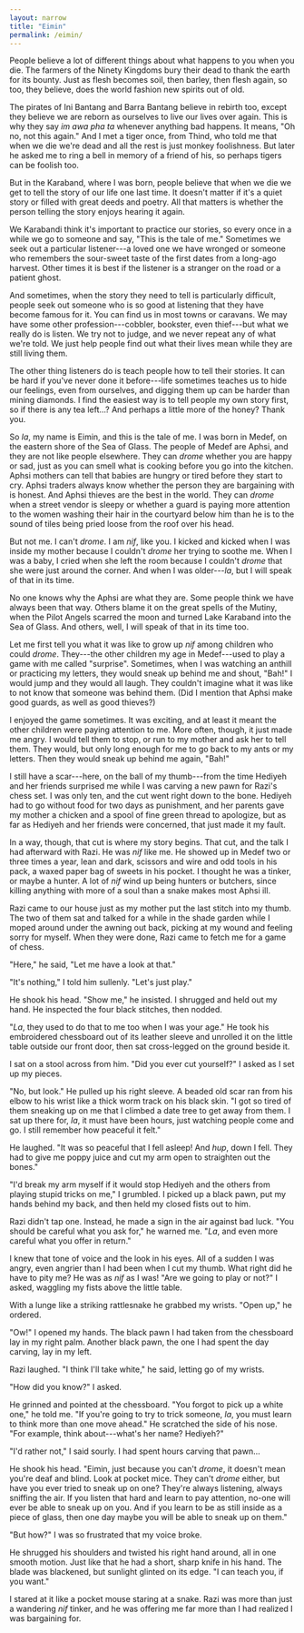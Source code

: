 ```yaml
---
layout: narrow
title: "Eimin"
permalink: /eimin/
---
```


People believe a lot of different things about what happens to you when you die.
The farmers of the Ninety Kingdoms bury their dead to thank the earth for its bounty.
Just as flesh becomes soil,
then barley,
then flesh again,
so too,
they believe,
does the world fashion new spirits out of old.

The pirates of Ini Bantang and Barra Bantang believe in rebirth too,
except they believe we are reborn as ourselves to live our lives over again.
This is why they say *im awa pha ta* whenever anything bad happens.
It means, "Oh no, not this again."
And I met a tiger once,
from Thind,
who told me that when we die we're dead
and all the rest is just monkey foolishness.
But later he asked me to ring a bell in memory of a friend of his,
so perhaps tigers can be foolish too.

But in the Karaband,
where I was born,
people believe that when we die we get to tell the story of our life one last time.
It doesn't matter if it's a quiet story or filled with great deeds and poetry.
All that matters is whether the person telling the story enjoys hearing it again.

We Karabandi think it's important to practice our stories,
so every once in a while we go to someone and say,
"This is the tale of me."
Sometimes we seek out a particular listener---a loved one we have wronged
or someone who remembers the sour-sweet taste of the first dates from a long-ago harvest.
Other times it is best if the listener is a stranger on the road or a patient ghost.

And sometimes,
when the story they need to tell is particularly difficult,
people seek out someone who is so good at listening that they have become famous for it.
You can find us in most towns or caravans.
We may have some other profession---cobbler, bookster, even thief---but
what we really do is listen.
We try not to judge,
and we never repeat any of what we're told.
We just help people find out what their lives mean
while they are still living them.

The other thing listeners do is teach people how to tell their stories.
It can be hard if you've never done it before---life sometimes teaches us to hide our feelings,
even from ourselves,
and digging them up can be harder than mining diamonds.
I find the easiest way is to tell people my own story first,
so if there is any tea left...?
And perhaps a little more of the honey?
Thank you.

So *la*,
my name is Eimin,
and this is the tale of me.
I was born in Medef,
on the eastern shore of the Sea of Glass.
The people of Medef are Aphsi,
and they are not like people elsewhere.
They can *drome* whether you are happy or sad,
just as you can smell what is cooking before you go into the kitchen.
Aphsi mothers can tell that babies are hungry or tired before they start to cry.
Aphsi traders always know whether the person they are bargaining with is honest.
And Aphsi thieves are the best in the world.
They can *drome* when a street vendor is sleepy
or whether a guard is paying more attention to the women washing their hair in the courtyard below him
than he is to the sound of tiles being pried loose from the roof over his head.

But not me.
I can't *drome*.
I am *nif*, like you.
I kicked and kicked when I was inside my mother
because I couldn't *drome* her trying to soothe me.
When I was a baby,
I cried when she left the room
because I couldn't *drome* that she were just around the corner.
And when I was older---*la*,
but I will speak of that in its time.

No one knows why the Aphsi are what they are.
Some people think we have always been that way.
Others blame it on the great spells of the Mutiny,
when the Pilot Angels scarred the moon and turned Lake Karaband into the Sea of Glass.
And others,
well,
I will speak of that in its time too.

Let me first tell you what it was like to grow up *nif* among children who could *drome*.
They---the other children my age in Medef---used to play a game with me called "surprise".
Sometimes,
when I was watching an anthill or practicing my letters,
they would sneak up behind me and shout, "Bah!"
I would jump and they would all laugh.
They couldn't imagine what it was like to not know that someone was behind them.
(Did I mention that Aphsi make good guards, as well as good thieves?)

I enjoyed the game sometimes.
It was exciting,
and at least it meant the other children were paying attention to me.
More often, though, it just made me angry.
I would tell them to stop, or run to my mother and ask her to tell them.
They would,
but only long enough for me to go back to my ants or my letters.
Then they would sneak up behind me again, "Bah!"

I still have a scar---here, on the ball of my thumb---from the time
Hediyeh and her friends surprised me while I was carving a new pawn for Razi's chess set.
I was only ten,
and the cut went right down to the bone.
Hediyeh had to go without food for two days as punishment,
and her parents gave my mother a chicken and a spool of fine green thread to apologize,
but as far as Hediyeh and her friends were concerned,
that just made it my fault.

In a way, though, that cut is where my story begins.
That cut, and the talk I had afterward with Razi.
He was *nif* like me.
He showed up in Medef two or three times a year,
lean and dark,
scissors and wire and odd tools in his pack,
a waxed paper bag of sweets in his pocket.
I thought he was a tinker, or maybe a hunter.
A lot of *nif* wind up being hunters or butchers,
since killing anything with more of a soul than a snake makes most Aphsi ill.

Razi came to our house just as my mother put the last stitch into my thumb.
The two of them sat and talked for a while in the shade garden
while I moped around under the awning out back,
picking at my wound and feeling sorry for myself.
When they were done,
Razi came to fetch me for a game of chess.

"Here," he said, "Let me have a look at that."

"It's nothing," I told him sullenly.
"Let's just play."

He shook his head.
"Show me," he insisted.
I shrugged and held out my hand.
He inspected the four black stitches,
then nodded.

"*La*, they used to do that to me too when I was your age."
He took his embroidered chessboard out of its leather sleeve
and unrolled it on the little table outside our front door,
then sat cross-legged on the ground beside it.

I sat on a stool across from him.
"Did you ever cut yourself?"
I asked as I set up my pieces.

"No, but look."
He pulled up his right sleeve.
A beaded old scar ran from his elbow to his wrist
like a thick worm track on his black skin.
"I got so tired of them sneaking up on me that I climbed a date tree to get away from them.
I sat up there for,
*la*,
it must have been hours,
just watching people come and go.
I still remember how peaceful it felt."

He laughed.
"It was so peaceful that I fell asleep!
And *hup*, down I fell.
They had to give me poppy juice and cut my arm open
to straighten out the bones."

"I'd break my arm myself if it would stop Hediyeh and the others from playing stupid tricks on me,"
I grumbled.
I picked up a black pawn,
put my hands behind my back,
and then held my closed fists out to him.

Razi didn't tap one.
Instead, he made a sign in the air against bad luck.
"You should be careful what you ask for," he warned me.
"*La*, and even more careful what you offer in return."

I knew that tone of voice and the look in his eyes.
All of a sudden I was angry,
even angrier than I had been when I cut my thumb.
What right did he have to pity me?
He was as *nif* as I was!
"Are we going to play or not?"
I asked,
waggling my fists above the little table.

With a lunge like a striking rattlesnake he grabbed my wrists.
"Open up," he ordered.

"Ow!"  I opened my hands.
The black pawn I had taken from the chessboard lay in my right palm.
Another black pawn,
the one I had spent the day carving,
lay in my left.

Razi laughed.
"I think I'll take white," he said,
letting go of my wrists.

"How did you know?"  I asked.

He grinned and pointed at the chessboard.
"You forgot to pick up a white one," he told me.
"If you're going to try to trick someone,
*la*,
you must learn to think more than one move ahead."
He scratched the side of his nose.
"For example, think about---what's her name? Hediyeh?"

"I'd rather not," I said sourly.
I had spent hours carving that pawn...

He shook his head.
"Eimin, just because you can't *drome*, it doesn't mean you're deaf and blind.
Look at pocket mice.
They can't *drome* either, but have you ever tried to sneak up on one?
They're always listening, always sniffing the air.
If you listen that hard and learn to pay attention,
no-one will ever be able to sneak up on you.
And if you learn to be as still inside as a piece of glass,
then one day maybe you will be able to sneak up on them."

"But how?"
I was so frustrated that my voice broke.

He shrugged his shoulders and twisted his right hand around,
all in one smooth motion.
Just like that he had a short, sharp knife in his hand.
The blade was blackened, but sunlight glinted on its edge.
"I can teach you, if you want."

I stared at it like a pocket mouse staring at a snake.
Razi was more than just a wandering *nif* tinker,
and he was offering me far more than I had realized I was bargaining for.
